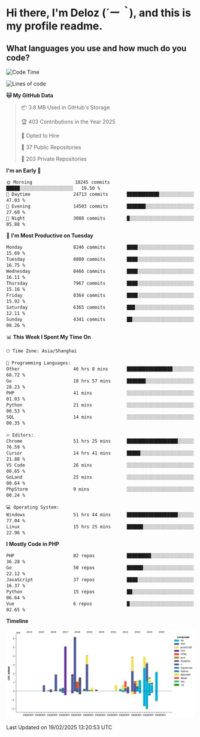 # **Hi there, I'm Deloz (*´ー｀*), and this is my profile readme.**

## **What languages you use and how much do you code?**

<!--START_SECTION:waka-->
![Code Time](http://img.shields.io/badge/Code%20Time-5%2C721%20hrs%2047%20mins-blue)

![Lines of code](https://img.shields.io/badge/From%20Hello%20World%20I%27ve%20Written-47.0%20million%20lines%20of%20code-blue)

**🐱 My GitHub Data** 

> 📦 3.8 MB Used in GitHub's Storage 
 > 
> 🏆 403 Contributions in the Year 2025
 > 
> 💼 Opted to Hire
 > 
> 📜 37 Public Repositories 
 > 
> 🔑 203 Private Repositories 
 > 
**I'm an Early 🐤** 

```text
🌞 Morning                10245 commits       █████░░░░░░░░░░░░░░░░░░░░   19.50 % 
🌆 Daytime                24713 commits       ████████████░░░░░░░░░░░░░   47.03 % 
🌃 Evening                14503 commits       ███████░░░░░░░░░░░░░░░░░░   27.60 % 
🌙 Night                  3088 commits        █░░░░░░░░░░░░░░░░░░░░░░░░   05.88 % 
```
📅 **I'm Most Productive on Tuesday** 

```text
Monday                   8246 commits        ████░░░░░░░░░░░░░░░░░░░░░   15.69 % 
Tuesday                  8800 commits        ████░░░░░░░░░░░░░░░░░░░░░   16.75 % 
Wednesday                8466 commits        ████░░░░░░░░░░░░░░░░░░░░░   16.11 % 
Thursday                 7967 commits        ████░░░░░░░░░░░░░░░░░░░░░   15.16 % 
Friday                   8364 commits        ████░░░░░░░░░░░░░░░░░░░░░   15.92 % 
Saturday                 6365 commits        ███░░░░░░░░░░░░░░░░░░░░░░   12.11 % 
Sunday                   4341 commits        ██░░░░░░░░░░░░░░░░░░░░░░░   08.26 % 
```


📊 **This Week I Spent My Time On** 

```text
🕑︎ Time Zone: Asia/Shanghai

💬 Programming Languages: 
Other                    46 hrs 8 mins       █████████████████░░░░░░░░   68.72 % 
Go                       18 hrs 57 mins      ███████░░░░░░░░░░░░░░░░░░   28.23 % 
PHP                      41 mins             ░░░░░░░░░░░░░░░░░░░░░░░░░   01.03 % 
Python                   21 mins             ░░░░░░░░░░░░░░░░░░░░░░░░░   00.53 % 
SQL                      14 mins             ░░░░░░░░░░░░░░░░░░░░░░░░░   00.35 % 

🔥 Editors: 
Chrome                   51 hrs 25 mins      ███████████████████░░░░░░   76.59 % 
Cursor                   14 hrs 41 mins      █████░░░░░░░░░░░░░░░░░░░░   21.88 % 
VS Code                  26 mins             ░░░░░░░░░░░░░░░░░░░░░░░░░   00.65 % 
GoLand                   25 mins             ░░░░░░░░░░░░░░░░░░░░░░░░░   00.64 % 
PhpStorm                 9 mins              ░░░░░░░░░░░░░░░░░░░░░░░░░   00.24 % 

💻 Operating System: 
Windows                  51 hrs 44 mins      ███████████████████░░░░░░   77.04 % 
Linux                    15 hrs 25 mins      ██████░░░░░░░░░░░░░░░░░░░   22.96 % 
```

**I Mostly Code in PHP** 

```text
PHP                      82 repos            █████████░░░░░░░░░░░░░░░░   36.28 % 
Go                       50 repos            ██████░░░░░░░░░░░░░░░░░░░   22.12 % 
JavaScript               37 repos            ████░░░░░░░░░░░░░░░░░░░░░   16.37 % 
Python                   15 repos            ██░░░░░░░░░░░░░░░░░░░░░░░   06.64 % 
Vue                      6 repos             █░░░░░░░░░░░░░░░░░░░░░░░░   02.65 % 
```



**Timeline**

![Lines of Code chart](https://raw.githubusercontent.com/deloz/deloz/main/assets/bar_graph.png)


 Last Updated on 19/02/2025 13:20:53 UTC
<!--END_SECTION:waka-->
